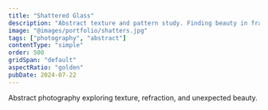```yaml
---
title: "Shattered Glass"
description: "Abstract texture and pattern study. Finding beauty in fragmentation and chaos."
image: "@images/portfolio/shatters.jpg"
tags: ["photography", "abstract"]
contentType: "simple"
order: 500
gridSpan: "default"
aspectRatio: "golden"
pubDate: 2024-07-22
---
```


Abstract photography exploring texture, refraction, and unexpected beauty.
